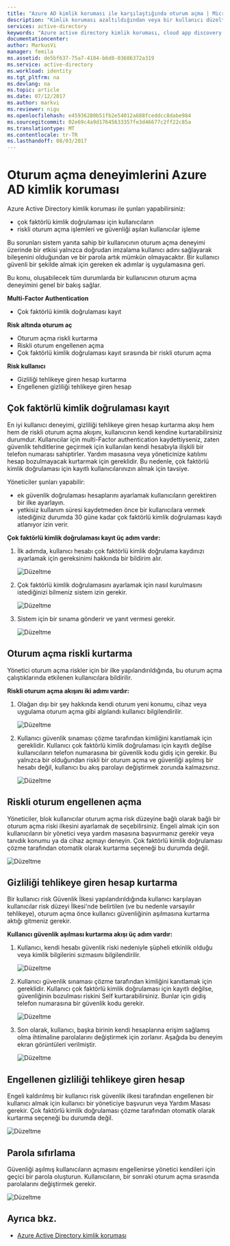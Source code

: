 ```yaml
---
title: "Azure AD kimlik koruması ile karşılaştığında oturum açma | Microsoft Docs"
description: "Kimlik koruması azaltıldığından veya bir kullanıcı düzeltilen veya çok faktörlü kimlik doğrulama İlkesi tarafından istendiğinde kullanıcı deneyimini genel bir bakış sağlar."
services: active-directory
keywords: "Azure active directory kimlik koruması, cloud app discovery'yi, uygulamalar, güvenlik, risk, risk düzeyi, güvenlik açığı, güvenlik ilkesi yönetme"
documentationcenter: 
author: MarkusVi
manager: femila
ms.assetid: de5bf637-75a7-4104-b6d8-03686372a319
ms.service: active-directory
ms.workload: identity
ms.tgt_pltfrm: na
ms.devlang: na
ms.topic: article
ms.date: 07/12/2017
ms.author: markvi
ms.reviewer: nigu
ms.openlocfilehash: e45936280b51fb2e54012a688fceddcc8dabe984
ms.sourcegitcommit: 02e69c4a9d17645633357fe3d46677c2ff22c85a
ms.translationtype: MT
ms.contentlocale: tr-TR
ms.lasthandoff: 08/03/2017
---
```

# <a name="sign-in-experiences-with-azure-ad-identity-protection"></a>Oturum açma deneyimlerini Azure AD kimlik koruması
Azure Active Directory kimlik koruması ile şunları yapabilirsiniz:

* çok faktörlü kimlik doğrulaması için kullanıcıların
* riskli oturum açma işlemleri ve güvenliği aşılan kullanıcılar işleme

Bu sorunları sistem yanıta sahip bir kullanıcının oturum açma deneyimi üzerinde bir etkisi yalnızca doğrudan imzalama kullanıcı adını sağlayarak bileşenini olduğundan ve bir parola artık mümkün olmayacaktır. Bir kullanıcı güvenli bir şekilde almak için gereken ek adımlar iş uygulamasına geri.

Bu konu, oluşabilecek tüm durumlarda bir kullanıcının oturum açma deneyimini genel bir bakış sağlar.

**Multi-Factor Authentication**

* Çok faktörlü kimlik doğrulaması kayıt

**Risk altında oturum aç**

* Oturum açma riskli kurtarma
* Riskli oturum engellenen açma
* Çok faktörlü kimlik doğrulaması kayıt sırasında bir riskli oturum açma

**Risk kullanıcı**

* Gizliliği tehlikeye giren hesap kurtarma
* Engellenen gizliliği tehlikeye giren hesap

## <a name="multi-factor-authentication-registration"></a>Çok faktörlü kimlik doğrulaması kayıt
En iyi kullanıcı deneyimi, gizliliği tehlikeye giren hesap kurtarma akışı hem hem de riskli oturum açma akışını, kullanıcının kendi kendine kurtarabilirsiniz durumdur. Kullanıcılar için multi-Factor authentication kaydettiyseniz, zaten güvenlik tehditlerine geçirmek için kullanılan kendi hesabıyla ilişkili bir telefon numarası sahiptirler. Yardım masasına veya yöneticinize katılımı hesap bozulmayacak kurtarmak için gereklidir. Bu nedenle, çok faktörlü kimlik doğrulaması için kayıtlı kullanıcılarınızın almak için tavsiye. 

Yöneticiler şunları yapabilir:

* ek güvenlik doğrulaması hesaplarını ayarlamak kullanıcıların gerektiren bir ilke ayarlayın. 
* yetkisiz kullanım süresi kaydetmeden önce bir kullanıcılara vermek istediğiniz durumda 30 güne kadar çok faktörlü kimlik doğrulaması kaydı atlanıyor izin verir.

**Çok faktörlü kimlik doğrulaması kayıt üç adım vardır:**

1. İlk adımda, kullanıcı hesabı çok faktörlü kimlik doğrulama kaydınızı ayarlamak için gereksinimi hakkında bir bildirim alır. 
   
    ![Düzeltme](./media/active-directory-identityprotection-flows/140.png "düzeltme")
2. Çok faktörlü kimlik doğrulamasını ayarlamak için nasıl kurulmasını istediğinizi bilmeniz sistem izin gerekir.
   
    ![Düzeltme](./media/active-directory-identityprotection-flows/141.png "düzeltme")
3. Sistem için bir sınama gönderir ve yanıt vermesi gerekir.
   
    ![Düzeltme](./media/active-directory-identityprotection-flows/142.png "düzeltme")

## <a name="risky-sign-in-recovery"></a>Oturum açma riskli kurtarma
Yönetici oturum açma riskler için bir ilke yapılandırıldığında, bu oturum açma çalıştıklarında etkilenen kullanıcılara bildirilir. 

**Riskli oturum açma akışını iki adımı vardır:** 

1. Olağan dışı bir şey hakkında kendi oturum yeni konumu, cihaz veya uygulama oturum açma gibi algılandı kullanıcı bilgilendirilir. 
   
    ![Düzeltme](./media/active-directory-identityprotection-flows/120.png "düzeltme")
2. Kullanıcı güvenlik sınaması çözme tarafından kimliğini kanıtlamak için gereklidir. Kullanıcı çok faktörlü kimlik doğrulaması için kayıtlı değilse kullanıcıların telefon numarasına bir güvenlik kodu gidiş için gerekir. Bu yalnızca bir olduğundan riskli bir oturum açma ve güvenliği aşılmış bir hesabı değil, kullanıcı bu akış parolayı değiştirmek zorunda kalmazsınız. 
   
    ![Düzeltme](./media/active-directory-identityprotection-flows/121.png "düzeltme")

## <a name="risky-sign-in-blocked"></a>Riskli oturum engellenen açma
Yöneticiler, blok kullanıcılar oturum açma risk düzeyine bağlı olarak bağlı bir oturum açma riski ilkesini ayarlamak de seçebilirsiniz. Engeli almak için son kullanıcıların bir yönetici veya yardım masasına başvurmanız gerekir veya tanıdık konumu ya da cihaz açmayı deneyin. Çok faktörlü kimlik doğrulaması çözme tarafından otomatik olarak kurtarma seçeneği bu durumda değil.

![Düzeltme](./media/active-directory-identityprotection-flows/200.png "düzeltme")

## <a name="compromised-account-recovery"></a>Gizliliği tehlikeye giren hesap kurtarma
Bir kullanıcı risk Güvenlik İlkesi yapılandırıldığında kullanıcı karşılayan kullanıcılar risk düzeyi İlkesi'nde belirtilen (ve bu nedenle varsayılır tehlikeye), oturum açma önce kullanıcı güvenliğinin aşılmasına kurtarma aktığı gitmeniz gerekir. 

**Kullanıcı güvenlik aşılması kurtarma akışı üç adım vardır:**

1. Kullanıcı, kendi hesabı güvenlik riski nedeniyle şüpheli etkinlik olduğu veya kimlik bilgilerini sızmasını bilgilendirilir.
   
    ![Düzeltme](./media/active-directory-identityprotection-flows/101.png "düzeltme")
2. Kullanıcı güvenlik sınaması çözme tarafından kimliğini kanıtlamak için gereklidir. Kullanıcı çok faktörlü kimlik doğrulaması için kayıtlı değilse, güvenliğinin bozulması riskini Self kurtarabilirsiniz. Bunlar için gidiş telefon numarasına bir güvenlik kodu gerekir. 
   
   ![Düzeltme](./media/active-directory-identityprotection-flows/110.png "düzeltme")
3. Son olarak, kullanıcı, başka birinin kendi hesaplarına erişim sağlamış olma ihtimaline parolalarını değiştirmek için zorlanır. 
   Aşağıda bu deneyim ekran görüntüleri verilmiştir.
   
   ![Düzeltme](./media/active-directory-identityprotection-flows/111.png "düzeltme")

## <a name="compromised-account-blocked"></a>Engellenen gizliliği tehlikeye giren hesap
Engeli kaldırılmış bir kullanıcı risk güvenlik ilkesi tarafından engellenen bir kullanıcı almak için kullanıcı bir yöneticiye başvurun veya Yardım Masası gerekir. Çok faktörlü kimlik doğrulaması çözme tarafından otomatik olarak kurtarma seçeneği bu durumda değil.

![Düzeltme](./media/active-directory-identityprotection-flows/104.png "düzeltme")

## <a name="reset-password"></a>Parola sıfırlama
Güvenliği aşılmış kullanıcıların açmasını engellenirse yönetici kendileri için geçici bir parola oluşturun. Kullanıcıların, bir sonraki oturum açma sırasında parolalarını değiştirmek gerekir.

![Düzeltme](./media/active-directory-identityprotection-flows/160.png "düzeltme")

## <a name="see-also"></a>Ayrıca bkz.
* [Azure Active Directory kimlik koruması](active-directory-identityprotection.md) 

